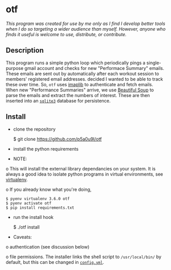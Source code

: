 # otf

*This program was created for use by me only as I find I develop better tools when I do so targeting a wider audience than myself. However, anyone who finds it useful is welcome to use, distribute, or contribute.*

## Description
This program runs a simple python loop which periodically pings a single-purpose gmail account and checks for new "Performace Summary" emails. These emails are sent out by automatically after each workout session to members' registered email addresses. decided I wanted to be able to track these over time. So, ``otf`` uses [imaplib](https://docs.python.org/2/library/imaplib.html) to authenticate and fetch emails. When new "Performance Summaries" arrive, we use
[Beautiful Soup](https://www.crummy.com/software/BeautifulSoup/) to parse the emails and extract the numbers of interest. These are then inserted into an [``sqlite3``](https://www.sqlite.org/) database for persistence. 

## Install

* clone the repository

    $ git clone https://github.com/p5a0u9l/otf

* install the python requirements

* NOTE:

o This will install the external library dependancies on your system. It is always a good idea to isolate python programs in virtual environments, see [virtualenv](https://virtualenv.pypa.io/en/stable/).

o If you already know what you're doing, 

    $ pyenv virtualenv 3.6.0 otf
    $ pyenv activate otf
    $ pip install requirements.txt

* run the install hook

    $ ./otf install
    
* Caveats:

o authentication (see discussion below)

o file permissions. The installer links the shell script to `/usr/local/bin/` by default, but this can be changed in [`config.yml`](./config.yml). 

